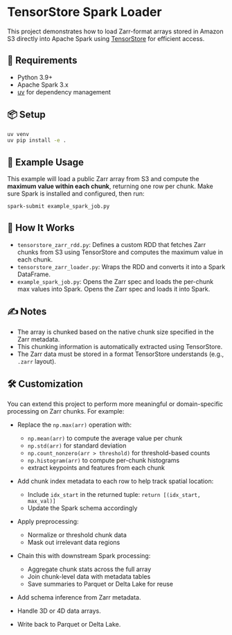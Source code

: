 
# TensorStore Spark Loader

This project demonstrates how to load Zarr-format arrays stored in Amazon S3 directly into Apache Spark using [TensorStore](https://github.com/google/tensorstore) for efficient access.

## 🔧 Requirements
- Python 3.9+
- Apache Spark 3.x
- [uv](https://github.com/astral-sh/uv) for dependency management

## 📦 Setup
```bash
uv venv
uv pip install -e .
```

## 🧪 Example Usage
This example will load a public Zarr array from S3 and compute the **maximum value within each chunk**, returning one row per chunk.
Make sure Spark is installed and configured, then run:

```bash
spark-submit example_spark_job.py
```

## 🧠 How It Works
- `tensorstore_zarr_rdd.py`: Defines a custom RDD that fetches Zarr chunks from S3 using TensorStore and computes the maximum value in each chunk.
- `tensorstore_zarr_loader.py`: Wraps the RDD and converts it into a Spark DataFrame.
- `example_spark_job.py`: Opens the Zarr spec and loads the per-chunk max values into Spark. Opens the Zarr spec and loads it into Spark.

## ✍️ Notes
- The array is chunked based on the native chunk size specified in the Zarr metadata.
- This chunking information is automatically extracted using TensorStore.
- The Zarr data must be stored in a format TensorStore understands (e.g., `.zarr` layout).

## 🛠️ Customization
You can extend this project to perform more meaningful or domain-specific processing on Zarr chunks. For example:

- Replace the `np.max(arr)` operation with:
  - `np.mean(arr)` to compute the average value per chunk
  - `np.std(arr)` for standard deviation
  - `np.count_nonzero(arr > threshold)` for threshold-based counts
  - `np.histogram(arr)` to compute per-chunk histograms 
  - extract keypoints and features from each chunk

- Add chunk index metadata to each row to help track spatial location:
  - Include `idx_start` in the returned tuple: `return [(idx_start, max_val)]`
  - Update the Spark schema accordingly

- Apply preprocessing:
  - Normalize or threshold chunk data
  - Mask out irrelevant data regions
  
- Chain this with downstream Spark processing:
  - Aggregate chunk stats across the full array
  - Join chunk-level data with metadata tables
  - Save summaries to Parquet or Delta Lake for reuse
- Add schema inference from Zarr metadata.
- Handle 3D or 4D data arrays.
- Write back to Parquet or Delta Lake.
